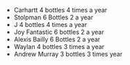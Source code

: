       
* Carhartt  4 bottles 4 times a year
* Stolpman 6 Bottles 2 a year
* J 4 bottles 4 times a year
* Joy Fantastic 6 bottles 2 a year
* Alexis Bailly 6 Bottles 2 a year
* Waylan 4 bottles 3 times a year  
* Andrew Murray 3 bottles 3 times year